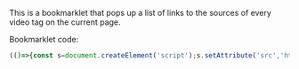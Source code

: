 This is a bookmarklet that pops up a list of links to the sources of every video tag on the current page.

Bookmarklet code:

```js
(()=>{const s=document.createElement('script');s.setAttribute('src','https://rodmcnew.github.io/video-tag-source-finder/index.js');document.body.appendChild(s);})()
```